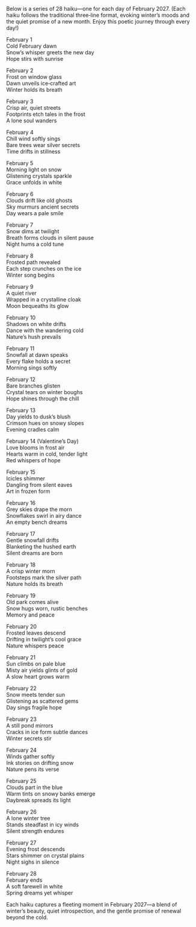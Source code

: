 Below is a series of 28 haiku—one for each day of February 2027. (Each haiku follows the traditional three‐line format, evoking winter’s moods and the quiet promise of a new month. Enjoy this poetic journey through every day!)

February 1  
Cold February dawn  
Snow’s whisper greets the new day  
Hope stirs with sunrise  

February 2  
Frost on window glass  
Dawn unveils ice‐crafted art  
Winter holds its breath  

February 3  
Crisp air, quiet streets  
Footprints etch tales in the frost  
A lone soul wanders  

February 4  
Chill wind softly sings  
Bare trees wear silver secrets  
Time drifts in stillness  

February 5  
Morning light on snow  
Glistening crystals sparkle  
Grace unfolds in white  

February 6  
Clouds drift like old ghosts  
Sky murmurs ancient secrets  
Day wears a pale smile  

February 7  
Snow dims at twilight  
Breath forms clouds in silent pause  
Night hums a cold tune  

February 8  
Frosted path revealed  
Each step crunches on the ice  
Winter song begins  

February 9  
A quiet river  
Wrapped in a crystalline cloak  
Moon bequeaths its glow  

February 10  
Shadows on white drifts  
Dance with the wandering cold  
Nature’s hush prevails  

February 11  
Snowfall at dawn speaks  
Every flake holds a secret  
Morning sings softly  

February 12  
Bare branches glisten  
Crystal tears on winter boughs  
Hope shines through the chill  

February 13  
Day yields to dusk’s blush  
Crimson hues on snowy slopes  
Evening cradles calm  

February 14 (Valentine’s Day)  
Love blooms in frost air  
Hearts warm in cold, tender light  
Red whispers of hope  

February 15  
Icicles shimmer  
Dangling from silent eaves  
Art in frozen form  

February 16  
Grey skies drape the morn  
Snowflakes swirl in airy dance  
An empty bench dreams  

February 17  
Gentle snowfall drifts  
Blanketing the hushed earth  
Silent dreams are born  

February 18  
A crisp winter morn  
Footsteps mark the silver path  
Nature holds its breath  

February 19  
Old park comes alive  
Snow hugs worn, rustic benches  
Memory and peace  

February 20  
Frosted leaves descend  
Drifting in twilight’s cool grace  
Nature whispers peace  

February 21  
Sun climbs on pale blue  
Misty air yields glints of gold  
A slow heart grows warm  

February 22  
Snow meets tender sun  
Glistening as scattered gems  
Day sings fragile hope  

February 23  
A still pond mirrors  
Cracks in ice form subtle dances  
Winter secrets stir  

February 24  
Winds gather softly  
Ink stories on drifting snow  
Nature pens its verse  

February 25  
Clouds part in the blue  
Warm tints on snowy banks emerge  
Daybreak spreads its light  

February 26  
A lone winter tree  
Stands steadfast in icy winds  
Silent strength endures  

February 27  
Evening frost descends  
Stars shimmer on crystal plains  
Night sighs in silence  

February 28  
February ends  
A soft farewell in white  
Spring dreams yet whisper  

Each haiku captures a fleeting moment in February 2027—a blend of winter’s beauty, quiet introspection, and the gentle promise of renewal beyond the cold.
